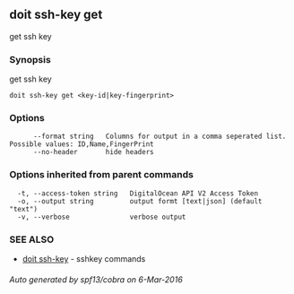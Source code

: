 ## doit ssh-key get

get ssh key

### Synopsis


get ssh key

```
doit ssh-key get <key-id|key-fingerprint>
```

### Options

```
      --format string   Columns for output in a comma seperated list. Possible values: ID,Name,FingerPrint
      --no-header       hide headers
```

### Options inherited from parent commands

```
  -t, --access-token string   DigitalOcean API V2 Access Token
  -o, --output string         output formt [text|json] (default "text")
  -v, --verbose               verbose output
```

### SEE ALSO
* [doit ssh-key](doit_ssh-key.md)	 - sshkey commands

###### Auto generated by spf13/cobra on 6-Mar-2016
